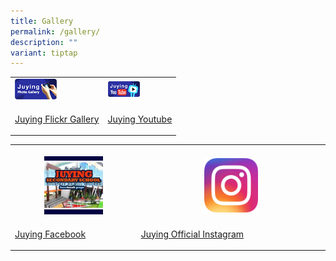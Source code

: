 ```yaml
---
title: Gallery
permalink: /gallery/
description: ""
variant: tiptap
---
```

<table style="minWidth: 50px">
<colgroup>
<col>
<col>
</colgroup>
<tbody>
<tr>
<td rowspan="1" colspan="1">
<div class="isomer-image-wrapper">
<img style="width: 50%;" height="auto" width="100%" src="/images/juyingpg.png">
</div>
</td>
<td rowspan="1" colspan="1">
<div class="isomer-image-wrapper">
<img style="width: 50%;" height="auto" width="100%" src="/images/juyingyt.png">
</div>
</td>
</tr>
<tr>
<td rowspan="1" colspan="1">
<p><a href="https://www.flickr.com/photos/106251112@N04/sets/" rel="noopener noreferrer nofollow" target="_blank">Juying Flickr Gallery</a>
</p>
</td>
<td rowspan="1" colspan="1">
<p><a href="https://www.youtube.com/channel/UCiQpfTXaxMLuFHPQC8qPrWw/feed" rel="noopener noreferrer nofollow" target="_blank">Juying Youtube</a>
</p>
</td>
</tr>
</tbody>
</table>
<table style="minWidth: 50px">
<colgroup>
<col>
<col>
</colgroup>
<tbody>
<tr>
<th rowspan="1" colspan="1">
<p></p>
<div class="isomer-image-wrapper">
<img style="width: 50%;" height="auto" width="100%" alt="" src="/images/juyingfb.jpg">
</div>
</th>
<th rowspan="1" colspan="1">
<p></p>
<div class="isomer-image-wrapper">
<img style="width: 30%;" height="auto" width="100%" alt="" src="/images/Instagram_icon.png">
</div>
</th>
</tr>
<tr>
<td rowspan="1" colspan="1">
<p><a href="https://www.facebook.com/Juying.Secondary/" rel="noopener noreferrer nofollow" target="_blank">Juying Facebook</a>
</p>
</td>
<td rowspan="1" colspan="1">
<p><a href="https://www.instagram.com/juyingsecondaryschool?utm_source=ig_web_button_share_sheet&amp;igsh=ZDNlZDc0MzIxNw==" rel="noopener nofollow" target="_blank">Juying Official Instagram</a>
</p>
</td>
</tr>
</tbody>
</table>
<p></p>